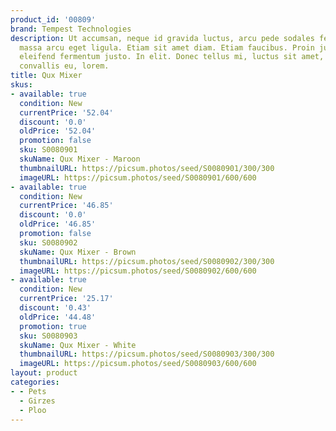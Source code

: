 ```yaml
---
product_id: '00809'
brand: Tempest Technologies
description: Ut accumsan, neque id gravida luctus, arcu pede sodales felis, vel blandit
  massa arcu eget ligula. Etiam sit amet diam. Etiam faucibus. Proin justo. Curabitur
  eleifend fermentum justo. In elit. Donec tellus mi, luctus sit amet, ultrices a,
  convallis eu, lorem.
title: Qux Mixer
skus:
- available: true
  condition: New
  currentPrice: '52.04'
  discount: '0.0'
  oldPrice: '52.04'
  promotion: false
  sku: S0080901
  skuName: Qux Mixer - Maroon
  thumbnailURL: https://picsum.photos/seed/S0080901/300/300
  imageURL: https://picsum.photos/seed/S0080901/600/600
- available: true
  condition: New
  currentPrice: '46.85'
  discount: '0.0'
  oldPrice: '46.85'
  promotion: false
  sku: S0080902
  skuName: Qux Mixer - Brown
  thumbnailURL: https://picsum.photos/seed/S0080902/300/300
  imageURL: https://picsum.photos/seed/S0080902/600/600
- available: true
  condition: New
  currentPrice: '25.17'
  discount: '0.43'
  oldPrice: '44.48'
  promotion: true
  sku: S0080903
  skuName: Qux Mixer - White
  thumbnailURL: https://picsum.photos/seed/S0080903/300/300
  imageURL: https://picsum.photos/seed/S0080903/600/600
layout: product
categories:
- - Pets
  - Girzes
  - Ploo
---
```

